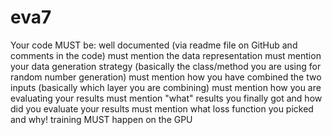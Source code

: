 # eva7
Your code MUST be:
well documented (via readme file on GitHub and comments in the code)
must mention the data representation
must mention your data generation strategy (basically the class/method you are using for random number generation)
must mention how you have combined the two inputs (basically which layer you are combining)
must mention how you are evaluating your results 
must mention "what" results you finally got and how did you evaluate your results
must mention what loss function you picked and why!
training MUST happen on the GPU
